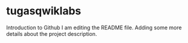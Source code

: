 # tugasqwiklabs
Introduction to Github
I am editing the README file. Adding some more details about the project description.
